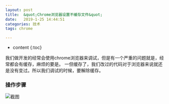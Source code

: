 ```yaml
---
layout: post
title:  &quot;Chrome浏览器设置不缓存文件&quot;
date:   2019-1-25 14:44:51
categories: 技术
tags: chrome

---
```

* content
{:toc}

我们做开发的经常会使用chrome浏览器来调试，但是有一个严重的问题就是，经常都会有缓存，麻烦的要是。
一但缓存了，我们改过的代码对于浏览器来说就还是没有变过。所以我们调试的时候，要解除缓存。








### 操作步骤
![截图](https://raw.githubusercontent.com/Stong-chen/Stong-chen.github.io/master/file/2019-01-25/5c4ab1b75547e.png)